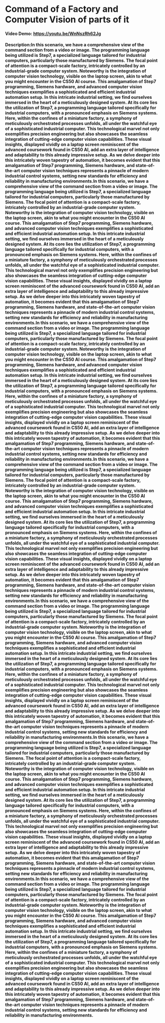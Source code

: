 # Command of a Factory and Computer Vision of parts of it
#### Video Demo:  https://youtu.be/WnNszRh62Jg
#### Description:In this scenario, we have a comprehensive view of the command section from a video or image. The programming language being utilized is Step7, a specialized language tailored for industrial computers, particularly those manufactured by Siemens. The focal point of attention is a compact-scale factory, intricately controlled by an industrial-grade computer system. Noteworthy is the integration of computer vision technology, visible on the laptop screen, akin to what you might encounter in the CS50 AI course. This amalgamation of Step7 programming, Siemens hardware, and advanced computer vision techniques exemplifies a sophisticated and efficient industrial automation setup. In this intricate industrial setting, we find ourselves immersed in the heart of a meticulously designed system. At its core lies the utilization of Step7, a programming language tailored specifically for industrial computers, with a pronounced emphasis on Siemens systems. Here, within the confines of a miniature factory, a symphony of meticulously orchestrated processes unfolds, all under the watchful eye of a sophisticated industrial computer. This technological marvel not only exemplifies precision engineering but also showcases the seamless integration of cutting-edge computer vision capabilities. These visual insights, displayed vividly on a laptop screen reminiscent of the advanced coursework found in CS50 AI, add an extra layer of intelligence and adaptability to this already impressive setup. As we delve deeper into this intricately woven tapestry of automation, it becomes evident that this amalgamation of Step7 programming, Siemens hardware, and state-of-the-art computer vision techniques represents a pinnacle of modern industrial control systems, setting new standards for efficiency and reliability in manufacturing environments.In this scenario, we have a comprehensive view of the command section from a video or image. The programming language being utilized is Step7, a specialized language tailored for industrial computers, particularly those manufactured by Siemens. The focal point of attention is a compact-scale factory, intricately controlled by an industrial-grade computer system. Noteworthy is the integration of computer vision technology, visible on the laptop screen, akin to what you might encounter in the CS50 AI course. This amalgamation of Step7 programming, Siemens hardware, and advanced computer vision techniques exemplifies a sophisticated and efficient industrial automation setup. In this intricate industrial setting, we find ourselves immersed in the heart of a meticulously designed system. At its core lies the utilization of Step7, a programming language tailored specifically for industrial computers, with a pronounced emphasis on Siemens systems. Here, within the confines of a miniature factory, a symphony of meticulously orchestrated processes unfolds, all under the watchful eye of a sophisticated industrial computer. This technological marvel not only exemplifies precision engineering but also showcases the seamless integration of cutting-edge computer vision capabilities. These visual insights, displayed vividly on a laptop screen reminiscent of the advanced coursework found in CS50 AI, add an extra layer of intelligence and adaptability to this already impressive setup. As we delve deeper into this intricately woven tapestry of automation, it becomes evident that this amalgamation of Step7 programming, Siemens hardware, and state-of-the-art computer vision techniques represents a pinnacle of modern industrial control systems, setting new standards for efficiency and reliability in manufacturing environments.In this scenario, we have a comprehensive view of the command section from a video or image. The programming language being utilized is Step7, a specialized language tailored for industrial computers, particularly those manufactured by Siemens. The focal point of attention is a compact-scale factory, intricately controlled by an industrial-grade computer system. Noteworthy is the integration of computer vision technology, visible on the laptop screen, akin to what you might encounter in the CS50 AI course. This amalgamation of Step7 programming, Siemens hardware, and advanced computer vision techniques exemplifies a sophisticated and efficient industrial automation setup. In this intricate industrial setting, we find ourselves immersed in the heart of a meticulously designed system. At its core lies the utilization of Step7, a programming language tailored specifically for industrial computers, with a pronounced emphasis on Siemens systems. Here, within the confines of a miniature factory, a symphony of meticulously orchestrated processes unfolds, all under the watchful eye of a sophisticated industrial computer. This technological marvel not only exemplifies precision engineering but also showcases the seamless integration of cutting-edge computer vision capabilities. These visual insights, displayed vividly on a laptop screen reminiscent of the advanced coursework found in CS50 AI, add an extra layer of intelligence and adaptability to this already impressive setup. As we delve deeper into this intricately woven tapestry of automation, it becomes evident that this amalgamation of Step7 programming, Siemens hardware, and state-of-the-art computer vision techniques represents a pinnacle of modern industrial control systems, setting new standards for efficiency and reliability in manufacturing environments.In this scenario, we have a comprehensive view of the command section from a video or image. The programming language being utilized is Step7, a specialized language tailored for industrial computers, particularly those manufactured by Siemens. The focal point of attention is a compact-scale factory, intricately controlled by an industrial-grade computer system. Noteworthy is the integration of computer vision technology, visible on the laptop screen, akin to what you might encounter in the CS50 AI course. This amalgamation of Step7 programming, Siemens hardware, and advanced computer vision techniques exemplifies a sophisticated and efficient industrial automation setup. In this intricate industrial setting, we find ourselves immersed in the heart of a meticulously designed system. At its core lies the utilization of Step7, a programming language tailored specifically for industrial computers, with a pronounced emphasis on Siemens systems. Here, within the confines of a miniature factory, a symphony of meticulously orchestrated processes unfolds, all under the watchful eye of a sophisticated industrial computer. This technological marvel not only exemplifies precision engineering but also showcases the seamless integration of cutting-edge computer vision capabilities. These visual insights, displayed vividly on a laptop screen reminiscent of the advanced coursework found in CS50 AI, add an extra layer of intelligence and adaptability to this already impressive setup. As we delve deeper into this intricately woven tapestry of automation, it becomes evident that this amalgamation of Step7 programming, Siemens hardware, and state-of-the-art computer vision techniques represents a pinnacle of modern industrial control systems, setting new standards for efficiency and reliability in manufacturing environments.In this scenario, we have a comprehensive view of the command section from a video or image. The programming language being utilized is Step7, a specialized language tailored for industrial computers, particularly those manufactured by Siemens. The focal point of attention is a compact-scale factory, intricately controlled by an industrial-grade computer system. Noteworthy is the integration of computer vision technology, visible on the laptop screen, akin to what you might encounter in the CS50 AI course. This amalgamation of Step7 programming, Siemens hardware, and advanced computer vision techniques exemplifies a sophisticated and efficient industrial automation setup. In this intricate industrial setting, we find ourselves immersed in the heart of a meticulously designed system. At its core lies the utilization of Step7, a programming language tailored specifically for industrial computers, with a pronounced emphasis on Siemens systems. Here, within the confines of a miniature factory, a symphony of meticulously orchestrated processes unfolds, all under the watchful eye of a sophisticated industrial computer. This technological marvel not only exemplifies precision engineering but also showcases the seamless integration of cutting-edge computer vision capabilities. These visual insights, displayed vividly on a laptop screen reminiscent of the advanced coursework found in CS50 AI, add an extra layer of intelligence and adaptability to this already impressive setup. As we delve deeper into this intricately woven tapestry of automation, it becomes evident that this amalgamation of Step7 programming, Siemens hardware, and state-of-the-art computer vision techniques represents a pinnacle of modern industrial control systems, setting new standards for efficiency and reliability in manufacturing environments.In this scenario, we have a comprehensive view of the command section from a video or image. The programming language being utilized is Step7, a specialized language tailored for industrial computers, particularly those manufactured by Siemens. The focal point of attention is a compact-scale factory, intricately controlled by an industrial-grade computer system. Noteworthy is the integration of computer vision technology, visible on the laptop screen, akin to what you might encounter in the CS50 AI course. This amalgamation of Step7 programming, Siemens hardware, and advanced computer vision techniques exemplifies a sophisticated and efficient industrial automation setup. In this intricate industrial setting, we find ourselves immersed in the heart of a meticulously designed system. At its core lies the utilization of Step7, a programming language tailored specifically for industrial computers, with a pronounced emphasis on Siemens systems. Here, within the confines of a miniature factory, a symphony of meticulously orchestrated processes unfolds, all under the watchful eye of a sophisticated industrial computer. This technological marvel not only exemplifies precision engineering but also showcases the seamless integration of cutting-edge computer vision capabilities. These visual insights, displayed vividly on a laptop screen reminiscent of the advanced coursework found in CS50 AI, add an extra layer of intelligence and adaptability to this already impressive setup. As we delve deeper into this intricately woven tapestry of automation, it becomes evident that this amalgamation of Step7 programming, Siemens hardware, and state-of-the-art computer vision techniques represents a pinnacle of modern industrial control systems, setting new standards for efficiency and reliability in manufacturing environments.In this scenario, we have a comprehensive view of the command section from a video or image. The programming language being utilized is Step7, a specialized language tailored for industrial computers, particularly those manufactured by Siemens. The focal point of attention is a compact-scale factory, intricately controlled by an industrial-grade computer system. Noteworthy is the integration of computer vision technology, visible on the laptop screen, akin to what you might encounter in the CS50 AI course. This amalgamation of Step7 programming, Siemens hardware, and advanced computer vision techniques exemplifies a sophisticated and efficient industrial automation setup. In this intricate industrial setting, we find ourselves immersed in the heart of a meticulously designed system. At its core lies the utilization of Step7, a programming language tailored specifically for industrial computers, with a pronounced emphasis on Siemens systems. Here, within the confines of a miniature factory, a symphony of meticulously orchestrated processes unfolds, all under the watchful eye of a sophisticated industrial computer. This technological marvel not only exemplifies precision engineering but also showcases the seamless integration of cutting-edge computer vision capabilities. These visual insights, displayed vividly on a laptop screen reminiscent of the advanced coursework found in CS50 AI, add an extra layer of intelligence and adaptability to this already impressive setup. As we delve deeper into this intricately woven tapestry of automation, it becomes evident that this amalgamation of Step7 programming, Siemens hardware, and state-of-the-art computer vision techniques represents a pinnacle of modern industrial control systems, setting new standards for efficiency and reliability in manufacturing environments.